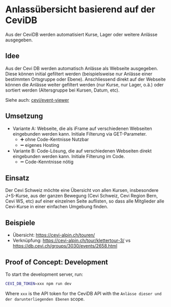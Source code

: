 # Anlassübersicht basierend auf der CeviDB

Aus der CeviDB werden automatisiert Kurse, Lager oder weitere Anlässe ausgegeben.

## Idee

Aus der Cevi DB werden automatisch Anlässe als Webseite ausgegeben. Diese können initial gefiltert werden (beispielsweise nur Anlässe einer bestimmten Ortsgruppe oder Ebene). Anschliessend direkt auf der Webseite können die Anlässe weiter gefiltert werden (nur Kurse, nur Lager, o.ä.) oder sortiert werden (Altersgruppe bei Kursen, Datum, etc).

Siehe auch: [cevi/event-viewer](https://github.com/cevi/event-viewer)

## Umsetzung

- Variante A: Webseite, die als iFrame auf verschiedenen Webseiten eingebunden werden kann. Initiale Filterung via GET-Parameter.
  - ➕ ohne Code-Kentnisse Nutzbar
  - ➖ eigenes Hosting
- Variante B: Code-Lösung, die auf verschiedenen Webseiten direkt eingebunden werden kann. Initiale Filterung im Code.
  - ➖ Code-Kenntnisse nötig

## Einsatz

Der Cevi Schweiz möchte eine Übersicht von allen Kursen, insbesondere J+S-Kurse, aus der ganzen Bewegung (Cevi Schweiz, Cevi Region Bern, Cevi WS, etc) auf einer einzelnen Seite auflisten, so dass alle Mitglieder alle Cevi-Kurse in einer einfachen Umgebung finden.

## Beispiele

- Übersicht: https://cevi-alpin.ch/touren/
- Verknüpfung: https://cevi-alpin.ch/tour/klettertour-3/ vs https://db.cevi.ch/groups/3030/events/2658.html


## Proof of Concept: Development

To start the development server, run:

```bash
CEVI_DB_TOKEN=xxx npm run dev
```

Where `xxx` is the API token for the CeviDB API with the `Anlässe dieser und der darunterliegenden Ebenen` scope.
